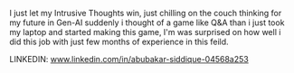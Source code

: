 I just let my Intrusive Thoughts win, just chilling on the couch thinking for my future in Gen-AI suddenly i thought of a game like Q&A than i just took my laptop and started making this game, 
I'm was surprised on how well i did this job with just few months of experience in this feild.

LINKEDIN:
www.linkedin.com/in/abubakar-siddique-04568a253
